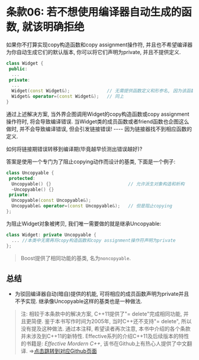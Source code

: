 # 条款06: 若不想使用编译器自动生成的函数, 就该明确拒绝

如果你不打算实现copy构造函数和copy assignment操作符, 并且也不希望编译器为你自动生成它们的默认版本, 你可以将它们声明为private, 并且不提供定义.

```cpp
class Widget {
 public:
  ...
 private:
  ...
  Widget(const Widget&);              // 无需提供函数定义和形参名, 因为该函数根本不会被用到
  Widget& operator=(const Widget&);   // 同上
}
```

通过上述解决方案, 当外界企图调用Widget的copy构造函数或copy assignment操作符时, 将会导致编译错误. 当Widget类的成员函数或者friend函数也企图这么做时, 并不会导致编译错误, 但会引发链接错误! ---- 因为链接器找不到相应函数的定义.

如何将链接期错误转移到编译期(毕竟越早侦测出错误越好)?

答案是使用一个专门为了阻止copying动作而设计的基类, 下面是一个例子:
```cpp
class Uncopyable {
 protected:
  Uncopyable() {}                             // 允许派生对象构造和析构
  ~Uncopyable() {}
 private:
  Uncopyable(const Uncopyable&);
  Uncopyable& operator=(const Uncopyable&);   // 但是阻止copying
};
```

为阻止Widget对象被拷贝, 我们唯一需要做的就是继承Uncopyable:
```cpp
class Widget: private Uncopyable {
  ... //本类中无需再将copy构造函数和copy assignment操作符声明为private
};
```

> Boost提供了相同功能的基类, 名为`noncopyable`.

## 总结

* 为驳回编译器自动(暗自)提供的机能, 可将相应的成员函数声明为private并且不予实现. 继承像Uncopyable这样的基类也是一种做法.

> 注: 相较于本条款中的解决方案, C++11提供了"= delete"完成相同功能, 并且更简便. 鉴于本书写作时间为2005年, 当时C++还不支持"= delete", 所以没有提及这种做法. 通过本注释, 希望读者再次注意, 本书中介绍的各个条款并未涉及到C++11的新特性. Effective系列的介绍C++11及后续版本的特性的书籍是: *Effective Mordern C++*, 该书在Github上有热心人提供了中文翻译. =>[点击跳转到对应Github页面](https://github.com/kelthuzadx/EffectiveModernCppChinese)